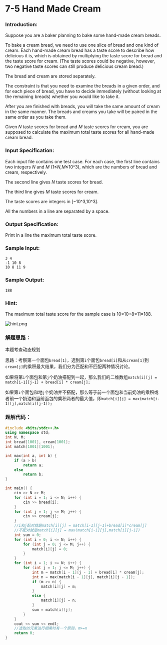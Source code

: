 # 7-5 Hand Made Cream

### Introduction:

Suppose you are a baker planning to bake some hand-made cream breads.

To bake a cream bread, we need to use one slice of bread and one kind of cream. Each hand-made cream bread has a taste score to describe how delicious it is, which is obtained by multiplying the taste score for bread and the taste score for cream. (The taste scores could be negative, however, two negative taste scores can still produce delicious cream bread.)

The bread and cream are stored separately.

The constraint is that you need to examine the breads in a given order, and for each piece of bread, you have to decide immediately (without looking at the remaining breads) whether you would like to take it.

After you are finished with breads, you will take the same amount of cream in the same manner. The breads and creams you take will be paired in the same order as you take them.

Given *N* taste scores for bread and *M* taste scores for cream, you are supposed to calculate the maximum total taste scores for all hand-made cream bread.

### Input Specification:

Each input file contains one test case. For each case, the first line contains two integers *N* and *M* (1≤*N*,*M*≤10^3), which are the numbers of bread and cream, respectively.

The second line gives *N* taste scores for bread.

The third line gives *M* taste scores for cream.

The taste scores are integers in [−10^3,10^3].

All the numbers in a line are separated by a space.

### Output Specification:

Print in a line the maximum total taste score.

### Sample Input:

```in
3 4
-1 10 8
10 8 11 9
```

### Sample Output:

```out
188
```

### Hint:

The maximum total taste score for the sample case is 10×10+8×11=188.

![hint.png](C:\Users\zjc\Desktop\39dabd46-4c84-4862-b386-9d38664b86c9.png)

### 解题思路：

本题考查动态规划

思路：考察第一个面包`bread[1]`，选到第`i`个面包`bread[i]`和从`cream[1]`到`cream[j]`的乘积最大结果，我们分为匹配和不匹配两种情况讨论。

如果将第`i`个面包和第`j`个奶油搭配到一起，那么我们的二维数组`match[i][j] = match[i-1][j-1] + bread[i] * cream[j]; `

如果第`i`个面包和地`j`个奶油并不搭配，那么等于前一个面包和当前奶油的乘积或者前一个奶油和当前面包的乘积两者的最大值，即`match[i][j] = max(match[i-1][j],match[i][j-1]);`

### 题解代码：

```C++
#include <bits/stdc++.h>
using namespace std;
int N, M;
int bread[1001], cream[1001];
int match[1001][1001];

int max(int a, int b) {
	if (a > b) 
		return a;
	else
		return b;
}

int main() {
	cin >> N >> M;
	for (int i = 1; i <= N; i++) {
		cin >> bread[i];
	}
	for (int j = 1; j <= M; j++) {
		cin >> cream[j];
	}
	//i和j配对就是match[i][j] = match[i-1][j-1]+bread[i]*cream[j]
	//不配对就是match[i][j] = max(match[i-1][j],match[i][j-1])
	int sum = 0;
	for (int i = 0; i <= N; i++) {
		for (int j = 0; j <= M; j++) {
			match[i][j] = 0;
		}
	}
	for (int i = 1; i <= N; i++) {
		for (int j = 1; j <= M; j++) {
			int m = match[i - 1][j - 1] + bread[i] * cream[j];
			int n = max(match[i - 1][j], match[i][j - 1]);
			if (m >= n) {
				match[i][j] = m;
			}
			else {
				match[i][j] = n;
			}
			sum = match[i][j];
		}
	}
	cout << sum << endl;
	//选取的元素进行相乘时有一个原则，m>=n
	return 0;
}
```

